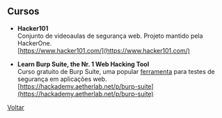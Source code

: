 ## Cursos

- **Hacker101**  
  Conjunto de videoaulas de segurança web. Projeto mantido pela HackerOne.  
  [https://www.hacker101.com/](https://www.hacker101.com/)

- **Learn Burp Suite, the Nr. 1 Web Hacking Tool**  
  Curso gratuito de Burp Suite, uma popular [ferramenta](../ferramentas/)
  para testes de segurança em aplicações web.  
  [https://hackademy.aetherlab.net/p/burp-suite](https://hackademy.aetherlab.net/p/burp-suite)

[Voltar](../)